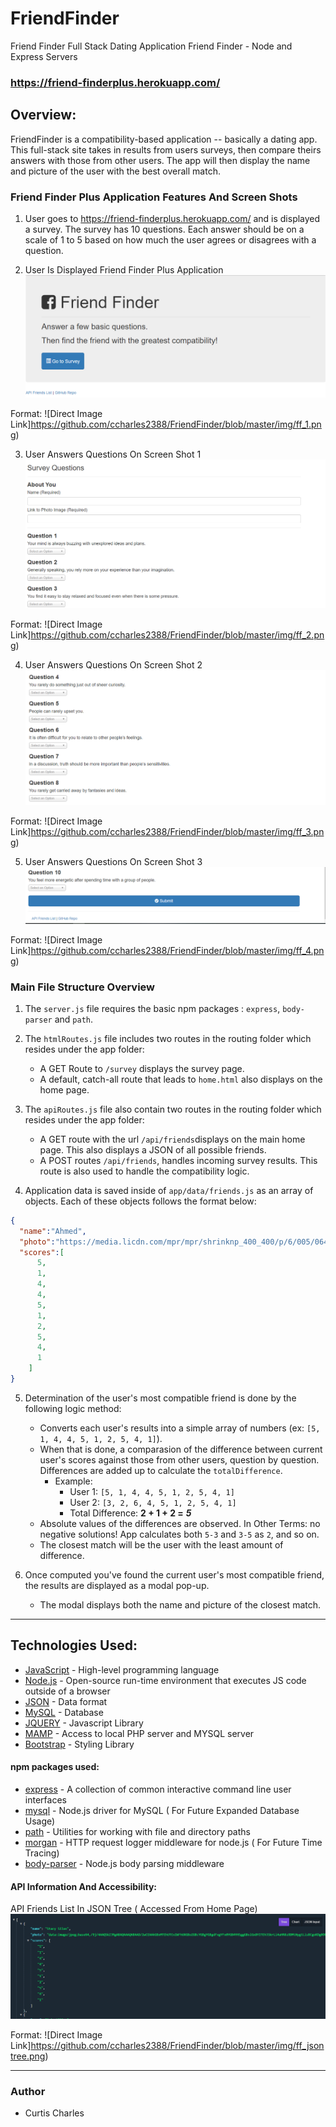 # FriendFinder
Friend Finder Full Stack Dating Application
 Friend Finder - Node and Express Servers

### https://friend-finderplus.herokuapp.com/

## Overview:

FriendFinder is a compatibility-based application -- basically a dating app. This full-stack site takes in results from users surveys, then compare theirs answers with those from other users. The app will then display the name and picture of the user with the best overall match.



### Friend Finder Plus Application Features And Screen Shots

1. User goes to https://friend-finderplus.herokuapp.com/ and is displayed a survey. The survey has 10 questions. Each answer should be on a scale of 1 to 5 based on how much the user agrees or disagrees with a question.

2. User Is Displayed Friend Finder Plus Application 
![GitHub Logo](/img/ff_1.png)

Format: ![Direct Image Link]https://github.com/ccharles2388/FriendFinder/blob/master/img/ff_1.png)
<br>

3. User Answers Questions On Screen Shot  1
![GitHub Logo](/img/ff_2.png)


Format: ![Direct Image Link]https://github.com/ccharles2388/FriendFinder/blob/master/img/ff_2.png)
<br>

4. User Answers Questions On Screen Shot  2
![GitHub Logo](/img/ff_3.png)

Format: ![Direct Image Link]https://github.com/ccharles2388/FriendFinder/blob/master/img/ff_3.png)
<br>

5. User Answers Questions On Screen Shot  3
![GitHub Logo](/img/ff_4.png)


Format: ![Direct Image Link]https://github.com/ccharles2388/FriendFinder/blob/master/img/ff_4.png)
<br>




### Main File Structure Overview

1. The `server.js` file  requires the basic npm packages : `express`, `body-parser` and `path`.

2. The `htmlRoutes.js` file includes two routes in the routing folder which resides under the app folder:

   * A GET Route to `/survey` displays the survey page.
   * A default, catch-all route that leads to `home.html` also displays on the home page.

3. The `apiRoutes.js` file also contain two routes in the routing folder which resides under the app folder:

   * A GET route with the url `/api/friends`displays on the main home page. This also displays a JSON of all possible friends.
   * A POST routes `/api/friends`, handles incoming survey results. This route is also  used to handle the compatibility logic.

4. Application data is saved inside of `app/data/friends.js` as an array of objects. Each of these objects follows the format below:

```json
{
  "name":"Ahmed",
  "photo":"https://media.licdn.com/mpr/mpr/shrinknp_400_400/p/6/005/064/1bd/3435aa3.jpg",
  "scores":[
      5,
      1,
      4,
      4,
      5,
      1,
      2,
      5,
      4,
      1
    ]
}
```

5. Determination of  the user's most compatible friend is done by the following logic method:

   * Converts each user's results into a simple array of numbers (ex: `[5, 1, 4, 4, 5, 1, 2, 5, 4, 1]`).
   * When that is done, a comparasion of  the difference between current user's scores against those from other users, question by question.  Differences are added up  to calculate the `totalDifference`.
     * Example:
       * User 1: `[5, 1, 4, 4, 5, 1, 2, 5, 4, 1]`
       * User 2: `[3, 2, 6, 4, 5, 1, 2, 5, 4, 1]`
       * Total Difference: **2 + 1 + 2 =** **_5_**
   * Absolute values of the differences are observed. In Other Terms: no negative solutions! App calculates both `5-3` and `3-5` as `2`, and so on.
   * The closest match will be the user with the least amount of difference.

6. Once computed you've found the current user's most compatible friend, the results are displayed as a modal pop-up.
   * The modal displays both the name and picture of the closest match.

---

## Technologies Used:

- [JavaScript](https://developer.mozilla.org/en-US/docs/Web/JavaScript) - High-level programming language
- [Node.js](https://nodejs.org/en/) - Open-source run-time environment that executes JS code outside of a browser
- [JSON](http://www.json.org) - Data format
- [MySQL](https://www.mysql.com) - Database
- [JQUERY](https://learn.jquery.com/using-jquery-core/) - Javascript Library
- [MAMP](https://www.mamp.info/en/) - Access to local PHP server and MYSQL server
- [Bootstrap](https://getbootstrap.com/docs/4.3/getting-started/introduction/) - Styling Library

#### npm packages used:

- [express](https://www.npmjs.com/package/express) - A collection of common interactive command line user interfaces
- [mysql](https://www.npmjs.com/package/dotenv) - Node.js driver for MySQL ( For Future Expanded Database Usage)
- [path](https://www.npmjs.com/package/path) - Utilities for working with file and directory paths
- [morgan](https://www.npmjs.com/package/morgan) - HTTP request logger middleware for node.js ( For Future Time Tracing)
- [body-parser](https://www.npmjs.com/package/body-parser) - Node.js body parsing middleware


#### API Information And Accessibility:

API Friends List In JSON Tree ( Accessed From Home Page)
![GitHub Logo](/img/ff_jsontree.png)


Format: ![Direct Image Link]https://github.com/ccharles2388/FriendFinder/blob/master/img/ff_jsontree.png)
<br>

-------------------------------------------------------------------------------------------------------------------------

### Author

* Curtis Charles